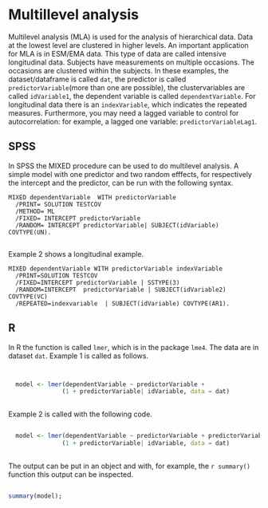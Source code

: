 # Multillevel analysis

Multilevel analysis (MLA) is used for the analysis of hierarchical data. Data at the lowest level are clustered in higher levels. An important application for MLA is in ESM/EMA data. This type of data are called intensive longitudinal data. Subjects have measurements on multiple occasions. The occasions are clustered within the subjects. In these examples, the dataset/dataframe is called `dat`, the predictor  is called `predictorVariable`(more than one are possible), the clustervariables are called `idVariable1`, the dependent variable is called `dependentVariable`. For longitudinal data there is an `indexVariable`, which indicates the repeated measures. Furthermore, you may need a lagged variable to control for autocorrelation: for example, a lagged one variable: `predictorVariableLag1`.

## SPSS

In SPSS the MIXED procedure can be used to do multilevel analysis. A simple model with one predictor and two random efffects, for respectively the intercept and the predictor, can be run with the following syntax.

```
MIXED dependentVariable  WITH predictorVariable
  /PRINT= SOLUTION TESTCOV
  /METHOD= ML
  /FIXED= INTERCEPT predictorVariable 
  /RANDOM= INTERCEPT predictorVariable| SUBJECT(idVariable)  COVTYPE(UN).


```

Example 2 shows a longitudinal example.

```
MIXED dependentVariable WITH predictorVariable indexVariable
  /PRINT=SOLUTION TESTCOV
  /FIXED=INTERCEPT predictorVariable | SSTYPE(3)
  /RANDOM=INTERCEPT  predictorVariable | SUBJECT(idVariable2) COVTYPE(VC)
  /REPEATED=indexvariable  | SUBJECT(idVariable) COVTYPE(AR1).

```

## R

In R the function is called `lmer`, which is in the  package `lme4`. The data are in dataset `dat`. Example 1 is called as follows.

```r


  model <- lmer(dependentVariable ~ predictorVariable + 
               (1 + predictorVariable| idVariable, data = dat)
  
```

Example 2 is called with the following code.

```r

  model <- lmer(dependentVariable ~ predictorVariable + predictorVariableLag1 +
               (1 + predictorVariable| idVariable, data = dat)
 
```

The output can be put in an object and with, for example, the `r summary()` function this output can be inspected.

```r

summary(model);

```
